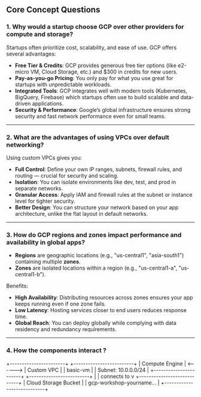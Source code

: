 ## Core Concept Questions

### 1. Why would a startup choose GCP over other providers for compute and storage?

Startups often prioritize cost, scalability, and ease of use. GCP offers several advantages:
- **Free Tier & Credits**: GCP provides generous free tier options (like e2-micro VM, Cloud Storage, etc.) and $300 in credits for new users.
- **Pay-as-you-go Pricing**: You only pay for what you use great for startups with unpredictable workloads.
- **Integrated Tools**: GCP integrates well with modern tools (Kubernetes, BigQuery, Firebase) which startups often use to build scalable and data-driven applications.
- **Security & Performance**: Google’s global infrastructure ensures strong security and fast network performance even for small teams.

---

### 2. What are the advantages of using VPCs over default networking?

Using custom VPCs gives you:
- **Full Control**: Define your own IP ranges, subnets, firewall rules, and routing — crucial for security and scaling.
- **Isolation**: You can isolate environments like dev, test, and prod in separate networks.
- **Granular Access**: Apply IAM and firewall rules at the subnet or instance level for tighter security.
- **Better Design**: You can structure your network based on your app architecture, unlike the flat layout in default networks.

---

### 3. How do GCP regions and zones impact performance and availability in global apps?

- **Regions** are geographic locations (e.g., "us-central1", "asia-south1") containing multiple **zones**.
- **Zones** are isolated locations within a region (e.g., "us-central1-a", "us-central1-b").

Benefits:
- **High Availability**: Distributing resources across zones ensures your app keeps running even if one zone fails.
- **Low Latency**: Hosting services closer to end users reduces response time.
- **Global Reach**: You can deploy globally while complying with data residency and redundancy requirements.

---

### 4. How the components interact ?

+-----------------------+          +-------------------------+
|    Compute Engine     | <------> |      Custom VPC         |
|     basic-vm          |          |  Subnet: 10.0.0.0/24    |
+-----------------------+          +-------------------------+
              |
              | connects to
              v
+----------------------------+
|  Cloud Storage Bucket      |
|  gcp-workshop-yourname...  |
+----------------------------+

